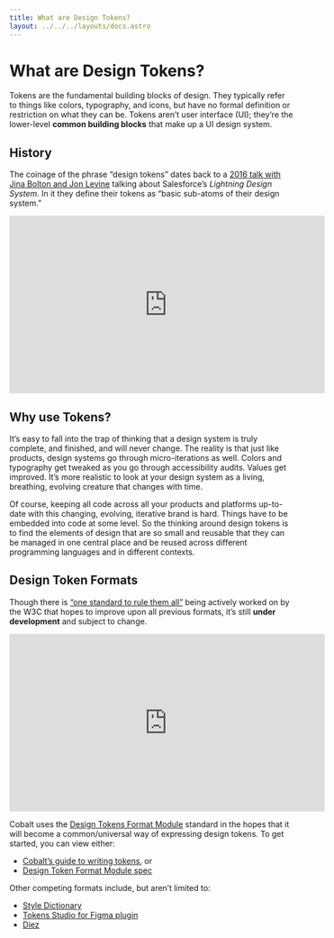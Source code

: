 ```yaml
---
title: What are Design Tokens?
layout: ../../../layouts/docs.astro
---
```


# What are Design Tokens?

Tokens are the fundamental building blocks of design. They typically refer to things like colors, typography, and icons, but have no formal definition or restriction on what they can be. Tokens aren’t user interface (UI); they’re the lower-level **common building blocks** that make up a UI design system.

## History

The coinage of the phrase “design tokens” dates back to a <a href="https://www.youtube.com/watch?v=wDBEc3dJJV8" target="_blank" rel="noopener noreferrer">2016 talk with Jina Bolton and Jon Levine</a> talking about Salesforce’s _Lightning Design System_. In it they define their tokens as “basic sub-atoms of their design system.”

<div class="yt-embed">
  <iframe width="560" height="315" src="https://www.youtube-nocookie.com/embed/wDBEc3dJJV8" title="YouTube video player" frameborder="0" allow="accelerometer; autoplay; clipboard-write; encrypted-media; gyroscope; picture-in-picture" allowfullscreen></iframe>
</div>

## Why use Tokens?

It‘s easy to fall into the trap of thinking that a design system is truly complete, and finished, and will never change. The reality is that just like products, design systems go through micro-iterations as well. Colors and typography get tweaked as you go through accessibility audits. Values get improved. It’s more realistic to look at your design system as a living, breathing, evolving creature that changes with time.

Of course, keeping all code across all your products and platforms up-to-date with this changing, evolving, iterative brand is hard. Things have to be embedded into code at some level. So the thinking around design tokens is to find the elements of design that are so small and reusable that they can be managed in one central place and be reused across different programming languages and in different contexts.

## Design Token Formats

Though there is <a href="https://designtokens.org" target="_blank" rel="noopener noreferrer">“one standard to rule them all”</a> being actively worked on by the W3C that hopes to improve upon all previous formats, it’s still **under development** and subject to change.

<div class="yt-embed">
  <iframe
    width="560"
    height="315"
    src="https://www.youtube-nocookie.com/embed/ssOdzxZdg58"
    title="YouTube video player"
    frameborder="0"
    allow="accelerometer; autoplay; clipboard-write; encrypted-media; gyroscope; picture-in-picture; web-share"
    allowfullscreen></iframe>
</div>

Cobalt uses the <a href="https://designtokens.org" target="_blank" rel="noopener noreferrer">Design Tokens Format Module</a> standard in the hopes that it will become a common/universal way of expressing design tokens. To get started, you can view either:

- [Cobalt’s guide to writing tokens](/docs/tokens), or
- [Design Token Format Module spec](https://design-tokens.github.io/community-group/format/)

Other competing formats include, but aren’t limited to:

- <a href="https://amzn.github.io/style-dictionary" target="_blank" rel="noopener noreferrer">Style Dictionary</a>
- <a href="https://docs.tokens.studio/tokens/token-types" target="_blank" rel="noopener noreferrer">Tokens Studio for Figma plugin</a>
- <a href="https://diez.org" target="_blank" rel="noopener noreferrer">Diez</a>
